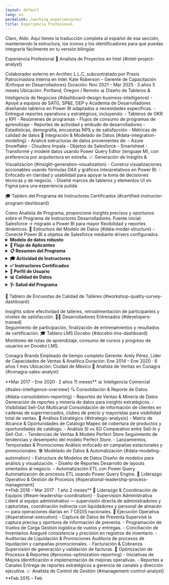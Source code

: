 ```yaml
---
layout: default
lang: es
permalink: /working_experience/es/
title: Experiencia Profesional
---
```


Claro, Aldo. Aquí tienes la traducción completa al español de esa sección, manteniendo la estructura, los íconos y los identificadores para que puedas integrarla fácilmente en tu versión bilingüe:

Experiencia Profesional
🧠 Analista de Proyectos en Intel {#intel-project-analyst}
<div id="working-experience-intel-project-analyst"></div>
Colaborador externo en Arcthec L.L.C, subcontratado por Praxis
Patrocinadora interna en Intel: Kate Roberson – Gerente de Capacitación (Enfoque en Desarrolladores)
Duración: Nov 2021 – Mar 2025 · 3 años 5 meses
Ubicación: Portland, Oregon / Remoto
📊 Diseño de Tableros & Inteligencia de Negocios {#dashboard-design-business-intelligence}
- Apoyé a equipos de SATG, SP&E, DEP y Academia de Desarrolladores diseñando tableros en Power BI adaptados a necesidades específicas.
- Entregué reportes operativos y estratégicos, incluyendo:
- Tableros de OKR y KPI
- Resúmenes de programas
- Flujos de consumo de programas de aprendizaje
- Reportes de actividad y embudo de desarrolladores
- Estadísticas, demografía, encuestas NPS y de satisfacción
- Métricas de calidad de datos
🔗 Integración & Modelado de Datos {#data-integration-modeling}
- Analicé estructuras de datos provenientes de:
- Azure Snowflake
- Cloudera Impala
- Objetos de Salesforce
- Smartsheet
- Transformé y modelé datos usando Power Query Editor (lenguaje M), con preferencia por arquitectura en estrella.
📈 Generación de Insights & Visualización {#insight-generation-visualization}
- Construí visualizaciones accionables usando fórmulas DAX y gráficos interpretativos en Power BI.
- Enfocado en claridad y usabilidad para apoyar la toma de decisiones técnicas y de negocio.
- Diseñé marcos de tableros y elementos UI en Figma para una experiencia pulida.

🎓 Tablero del Programa de Instructores Certificados {#certified-instructor-program-dashboard}
<div id="working-experience-intel-cip-dashboard"></div>
Como Analista de Programa, proporcioné insights precisos y oportunos sobre el Programa de Instructores Desarrolladores.
Fuente inicial: Salesforce → migrado a Power BI para mayor flexibilidad y reportes dinámicos.
🧩 Estructura del Modelo de Datos {#data-model-structure}
- Conecté Power BI a objetos de Salesforce mediante drivers configurados.
<details><summary><strong>Modelo de datos robusto</strong></summary><br>- FactLearningPlan- FactCertifiedStatus- FactInstructors- FactInstructorActivity- DimAccounts- DimGeo- DimDate- DimCourses- DimLearningPlans- DimInstructorSponsors</details>
<details><summary><strong>📌 Flujo de Aplicantes</strong></summary><br>- Visualización del progreso de aplicantes en planes y cursos.- Funcionalidad de drill-down para gerentes y patrocinadores.- Filtros interactivos: geografía, patrocinador, empresa, estado del curso.- Estado “Pendiente de Aprobación” resaltado para acción gerencial.- Tabla exportable de estado de aplicantes para análisis en Excel.- Medida DAX personalizada: **Días Inactivo** (basado en campo de actividad en Salesforce).<br><img width="501" height="305" alt="Applicants Pipeline" src="https://github.com/user-attachments/assets/d291bd6e-93a2-4fcd-85bb-c5f769672a80" /></details>
<details><summary><strong>📋 Resumen del Programa</strong></summary><br>Resumen de etapas, métricas de inscripción y progreso de certificación.</details>
<details><summary><strong>🎓 Actividad de Instructores</strong></summary><br>Seguimiento de participación, entrega de cursos y apoyo en certificación.</details>
<details><summary><strong>✅ Instructores Certificados</strong></summary><br>Resumen por región, patrocinador y programa.</details>
<details><summary><strong>👤 Perfil de Usuario</strong></summary><br>Perfiles individuales con progreso, prerrequisitos y registros de actividad.</details>
<details><summary><strong>📊 Calidad de Datos</strong></summary><br>Métricas de completitud, precisión y frecuencia de actualización.</details>
<details><summary><strong>🩺 Salud del Programa</strong></summary><br>Indicadores agregados de desempeño, satisfacción y crecimiento.</details>

🧪 Tablero de Encuestas de Calidad de Talleres {#workshop-quality-survey-dashboard}
<div id="working-experience-intel-qualtrics-dashboard"></div>
Insights sobre efectividad de talleres, retroalimentación de participantes y niveles de satisfacción.
👨‍💻 Desarrolladores Entrenados {#developers-trained}
<div id="working-experience-intel-devtrained-dashboard"></div>
Seguimiento de participación, finalización de entrenamientos y resultados de certificación.
🎓 Tablero LMS Docebo {#docebo-lms-dashboard}
<div id="working-experience-intel-docebo-dashboard"></div>
Monitoreo de rutas de aprendizaje, consumo de cursos y progreso de usuarios en Docebo LMS.

Conagra Brands
Empleado de tiempo completo
Gerente: Arely Pérez, Líder de Capacidades de Ventas & Analítica
Duración: Ene 2014 – Ene 2020 · 6 años 1 mes
Ubicación: Ciudad de México
🧠 Analista de Ventas en Conagra {#conagra-sales-analyst}
<div id="working-experience-conagra-sales-analyst"></div>**Mar 2017 – Ene 2020 · 2 años 11 meses**
📊 Inteligencia Comercial {#sales-intelligence-overview}
🔍 Consolidación & Reporte de Datos {#data-consolidation-reporting}
- Reportes de Ventas & Minería de Datos
Generación de reportes y minería de datos para insights estratégicos.
- Visibilidad Sell-Out Multicanal
Consolidación de información de clientes en cadenas de supermercados, clubes de precio y mayoristas para visibilidad total de ventas.
🧭 Análisis Estratégico {#strategic-analysis}
- Matriz de Alcance & Oportunidades de Catálogo
Mapeo de cobertura de productos y oportunidades de catálogo.
- Análisis SI vs SO
Comparativo entre Sell-In y Sell-Out.
- Tendencias de Ventas & Modelo Perfect Store
Seguimiento de tendencias y desempeño del modelo Perfect Store.
- Lanzamientos, Temporadas & Promociones
Análisis enfocado en campañas estacionales y promocionales.
🛠️ Modelado de Datos & Automatización {#data-modeling-automation}
- Estructura de Modelos de Datos
Diseño de modelos para análisis y visualización.
- Diseño de Reportes
Desarrollo de layouts orientados al negocio.
- Automatización ETL con Power Query
Automatización de procesos ETL usando Power Query Engine.
🏢 Liderazgo Operativo & Gestión de Procesos {#operational-leadership-process-management}
<div id="working-experience-conagra-operational-managment"></div>**Feb 2016 – Mar 2017 · 1 año 2 meses**
👥 Liderazgo & Coordinación de Equipos {#team-leadership-coordination}
- Supervisión Administrativa
Lideré al equipo administrativo — supervisión directa de administradores y capturistas, coordinación indirecta con liquidadores y personal de almacén — para operaciones diarias en 7 CEDIS nacionales.
🚚 Ejecución Operativa {#operational-execution}
- Captura de Datos de Preventa
Supervisé la captura precisa y oportuna de información de preventa.
- Programación de Vuelos de Carga
Gestión logística de vuelos y entregas.
- Conciliación de Inventarios
Aseguré consistencia y precisión en registros de inventario.
- Auditorías de Liquidación & Promociones
Auditoría de procesos de liquidación y campañas promocionales.
- Facturación & Cobranza
Supervisión de generación y validación de facturas.
🔧 Optimización de Procesos & Reportes {#process-optimization-reporting}
- Iniciativas de Mejora
Identificación e implementación de mejoras operativas.
- Reportes a Canales
Entrega de reportes estratégicos a gerencia de canales y dirección ejecutiva.
📈 Analista de Control de Gestión {#management-control-analyst}
<div id="working-experience-conagra-managcontrol-analyst"></div>**Feb 2015 – Feb
